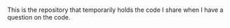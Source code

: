 # 

This is the repository that temporarily holds the code I share when I have a question on the code.
